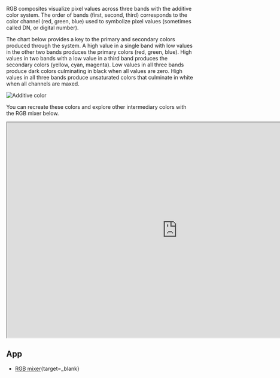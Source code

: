 RGB composites visualize pixel values across three bands with the additive color system. The order of bands (first, second, third) corresponds to the color channel (red, green, blue) used to symbolize pixel values (sometimes called DN, or digital number).  

The chart below provides a key to the primary and secondary colors produced through the system. A high value in a single band with low values in the other two bands produces the primary colors (red, green, blue). High values in two bands with a low value in a third band produces the secondary colors (yellow, cyan, magenta). Low values in all three bands produce dark colors culminating in black when all values are zero. High values in all three bands produce unsaturated colors that culminate in white when all channels are maxed.    

![Additive color](https://geography.middlebury.edu/howarth/ee_edu/RGB_alt3.png)

You can recreate these colors and explore other intermediary colors with the RGB mixer below.  

<iframe
  src="https://jhowarth.users.earthengine.app/view/ee-edu-rgb"
  style="width:910px; height:576px;"
></iframe>

## App  

- [RGB mixer](https://jhowarth.users.earthengine.app/view/ee-edu-rgb){target=_blank}  
